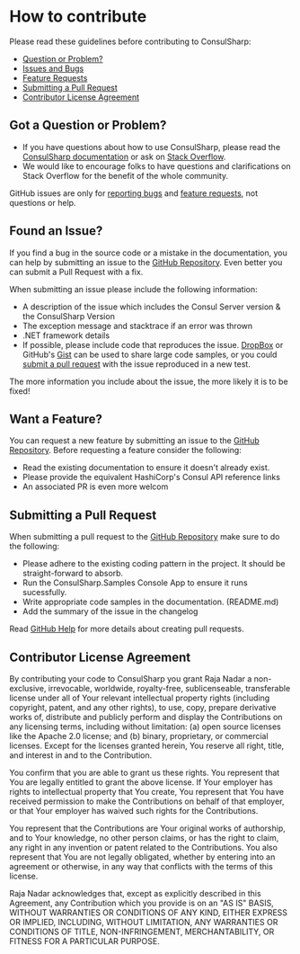 # How to contribute

Please read these guidelines before contributing to ConsulSharp:

 - [Question or Problem?](#question)
 - [Issues and Bugs](#issue)
 - [Feature Requests](#feature)
 - [Submitting a Pull Request](#pullrequest)
 - [Contributor License Agreement](#cla)


## <a name="question"></a> Got a Question or Problem?

 * If you have questions about how to use ConsulSharp, please read the
[ConsulSharp documentation][documentation] or ask on [Stack Overflow][stackoverflow].
 * We would like to encourage folks to have questions and clarifications on Stack Overflow for the benefit of the whole community.

GitHub issues are only for [reporting bugs](#issue) and [feature requests](#feature), not
questions or help.


## <a name="issue"></a> Found an Issue?

If you find a bug in the source code or a mistake in the documentation, you can help by
submitting an issue to the [GitHub Repository][github]. Even better you can submit a Pull Request
with a fix.

When submitting an issue please include the following information:

- A description of the issue which includes the Consul Server version & the ConsulSharp Version
- The exception message and stacktrace if an error was thrown
- .NET framework details
- If possible, please include code that reproduces the issue. [DropBox][dropbox] or GitHub's
[Gist][gist] can be used to share large code samples, or you could
[submit a pull request](#pullrequest) with the issue reproduced in a new test.

The more information you include about the issue, the more likely it is to be fixed!


## <a name="feature"></a> Want a Feature?

You can request a new feature by submitting an issue to the [GitHub Repository][github]. Before
requesting a feature consider the following:

- Read the existing documentation to ensure it doesn't already exist.
- Please provide the equivalent HashiCorp's Consul API reference links
- An associated PR is even more welcom


## <a name="pullrequest"></a> Submitting a Pull Request

When submitting a pull request to the [GitHub Repository][github] make sure to do the following:

- Please adhere to the existing coding pattern in the project. It should be straight-forward to absorb.
- Run the ConsulSharp.Samples Console App to ensure it runs sucessfully.
- Write appropriate code samples in the documentation. (README.md)
- Add the summary of the issue in the changelog

Read [GitHub Help][pullrequesthelp] for more details about creating pull requests.


## <a name="cla"></a> Contributor License Agreement

By contributing your code to ConsulSharp you grant Raja Nadar a non-exclusive, irrevocable, worldwide,
royalty-free, sublicenseable, transferable license under all of Your relevant intellectual property rights
(including copyright, patent, and any other rights), to use, copy, prepare derivative works of, distribute and
publicly perform and display the Contributions on any licensing terms, including without limitation:
(a) open source licenses like the Apache 2.0 license; and (b) binary, proprietary, or commercial licenses. Except for the
licenses granted herein, You reserve all right, title, and interest in and to the Contribution.

You confirm that you are able to grant us these rights. You represent that You are legally entitled to grant the
above license. If Your employer has rights to intellectual property that You create, You represent that You have
received permission to make the Contributions on behalf of that employer, or that Your employer has waived such
rights for the Contributions.

You represent that the Contributions are Your original works of authorship, and to Your knowledge, no other person
claims, or has the right to claim, any right in any invention or patent related to the Contributions. You also
represent that You are not legally obligated, whether by entering into an agreement or otherwise, in any way that
conflicts with the terms of this license.

Raja Nadar acknowledges that, except as explicitly described in this Agreement, any Contribution which
you provide is on an "AS IS" BASIS, WITHOUT WARRANTIES OR CONDITIONS OF ANY KIND, EITHER EXPRESS OR IMPLIED,
INCLUDING, WITHOUT LIMITATION, ANY WARRANTIES OR CONDITIONS OF TITLE, NON-INFRINGEMENT, MERCHANTABILITY, OR FITNESS
FOR A PARTICULAR PURPOSE.


[github]: https://github.com/RajaNadar/ConsulSharp
[documentation]: http://rajanadar.github.io/ConsulSharp/
[stackoverflow]: https://stackoverflow.com/questions/tagged/consulsharp
[dropbox]: https://www.dropbox.com
[gist]: https://gist.github.com
[pullrequesthelp]: https://help.github.com/articles/using-pull-requests
